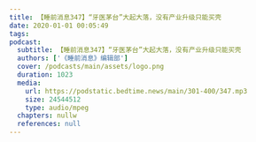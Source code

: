 ```yaml
---
title: 【睡前消息347】“牙医茅台”大起大落，没有产业升级只能买壳
date: 2020-01-01 00:05:49
tags:
podcast:
  subtitle: 【睡前消息347】“牙医茅台”大起大落，没有产业升级只能买壳
  authors: ['《睡前消息》编辑部']
  cover: /podcasts/main/assets/logo.png
  duration: 1023
  media:
    url: https://podstatic.bedtime.news/main/301-400/347.mp3
    size: 24544512
    type: audio/mpeg
  chapters: nullw
  references: null
---
```

